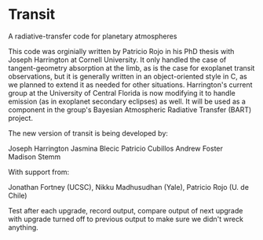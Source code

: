 Transit
=======

A radiative-transfer code for planetary atmospheres

This code was orginially written by Patricio Rojo in his PhD thesis with Joseph Harrington at Cornell University.  It only handled the case of tangent-geometry absorption at the limb, as is the case for exoplanet transit observations, but it is generally written in an object-oriented style in C, as we planned to extend it as needed for other situations.  Harrington's current group at the University of Central Florida is now modifying it to handle emission (as in exoplanet secondary eclipses) as well.  It will be used as a component in the group's Bayesian Atmospheric Radiative Transfer (BART) project.

The new version of transit is being developed by:

Joseph Harrington
Jasmina Blecic
Patricio Cubillos
Andrew Foster  
Madison Stemm

With support from:

Jonathan Fortney (UCSC), Nikku Madhusudhan (Yale), Patricio Rojo (U. de Chile)

Test after each upgrade, record output, compare output of next upgrade
with upgrade turned off to previous output to make sure we didn't
wreck anything.
